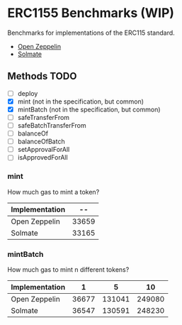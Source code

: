 # ERC1155 Benchmarks (WIP)

Benchmarks for implementations of the ERC115 standard.

- [Open Zeppelin](https://github.com/OpenZeppelin/openzeppelin-contracts)
- [Solmate](https://github.com/rari-capital/solmate)

## Methods TODO

- [ ] deploy
- [x] mint (not in the specification, but common)
- [x] mintBatch (not in the specification, but common)
- [ ] safeTransferFrom
- [ ] safeBatchTransferFrom
- [ ] balanceOf
- [ ] balanceOfBatch
- [ ] setApprovalForAll
- [ ] isApprovedForAll

### mint

How much gas to mint a token?

<!-- Start mint Table -->
|Implementation|  -- |
|--------------|-----|
| Open Zeppelin|33659|
|    Solmate   |33165|
<!-- End mint Table -->

### mintBatch

How much gas to mint n different tokens?

<!-- Start mintBatch Table -->
|Implementation|  1  |   5  |  10  |
|--------------|-----|------|------|
| Open Zeppelin|36677|131041|249080|
|    Solmate   |36547|130591|248230|
<!-- End mintBatch Table -->
